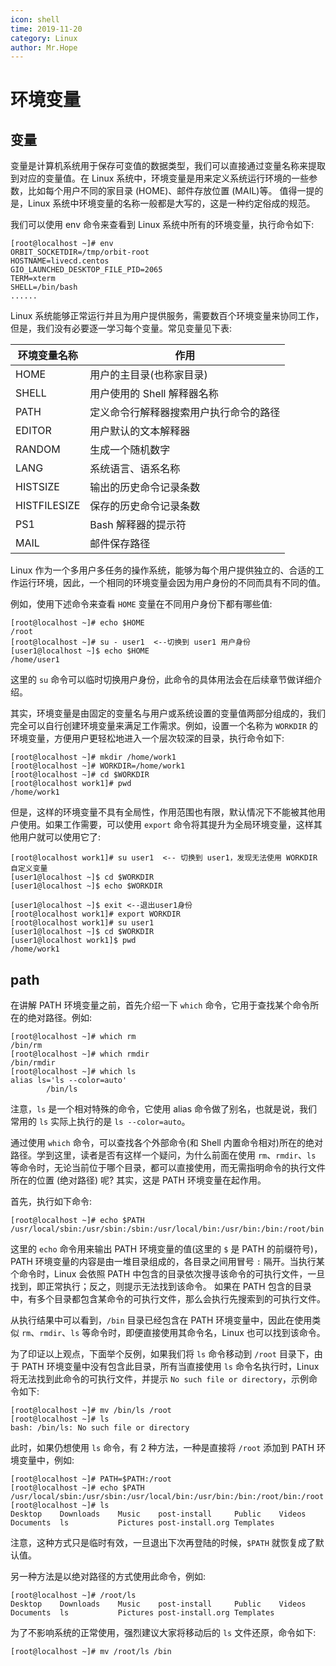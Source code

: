 ```yaml
---
icon: shell
time: 2019-11-20
category: Linux
author: Mr.Hope
---
```


# 环境变量

## 变量

变量是计算机系统用于保存可变值的数据类型，我们可以直接通过变量名称来提取到对应的变量值。在 Linux 系统中，环境变量是用来定义系统运行环境的一些参数，比如每个用户不同的家目录 (HOME)、邮件存放位置 (MAIL)等。
值得一提的是，Linux 系统中环境变量的名称一般都是大写的，这是一种约定俗成的规范。

我们可以使用 env 命令来查看到 Linux 系统中所有的环境变量，执行命令如下:

```shell-session
[root@localhost ~]# env
ORBIT_SOCKETDIR=/tmp/orbit-root
HOSTNAME=livecd.centos
GIO_LAUNCHED_DESKTOP_FILE_PID=2065
TERM=xterm
SHELL=/bin/bash
......
```

Linux 系统能够正常运行并且为用户提供服务，需要数百个环境变量来协同工作，但是，我们没有必要逐一学习每个变量。常见变量见下表:

| 环境变量名称 | 作用                                   |
| ------------ | -------------------------------------- |
| HOME         | 用户的主目录(也称家目录)               |
| SHELL        | 用户使用的 Shell 解释器名称            |
| PATH         | 定义命令行解释器搜索用户执行命令的路径 |
| EDITOR       | 用户默认的文本解释器                   |
| RANDOM       | 生成一个随机数字                       |
| LANG         | 系统语言、语系名称                     |
| HISTSIZE     | 输出的历史命令记录条数                 |
| HISTFILESIZE | 保存的历史命令记录条数                 |
| PS1          | Bash 解释器的提示符                    |
| MAIL         | 邮件保存路径                           |

Linux 作为一个多用户多任务的操作系统，能够为每个用户提供独立的、合适的工作运行环境，因此，一个相同的环境变量会因为用户身份的不同而具有不同的值。

例如，使用下述命令来查看 `HOME` 变量在不同用户身份下都有哪些值:

```shell-session
[root@localhost ~]# echo $HOME
/root
[root@localhost ~]# su - user1  <--切换到 user1 用户身份
[user1@localhost ~]$ echo $HOME
/home/user1
```

这里的 `su` 命令可以临时切换用户身份，此命令的具体用法会在后续章节做详细介绍。

其实，环境变量是由固定的变量名与用户或系统设置的变量值两部分组成的，我们完全可以自行创建环境变量来满足工作需求。例如，设置一个名称为 `WORKDIR` 的环境变量，方便用户更轻松地进入一个层次较深的目录，执行命令如下:

```shell-session
[root@localhost ~]# mkdir /home/work1
[root@localhost ~]# WORKDIR=/home/work1
[root@localhost ~]# cd $WORKDIR
[root@localhost work1]# pwd
/home/work1
```

但是，这样的环境变量不具有全局性，作用范围也有限，默认情况下不能被其他用户使用。如果工作需要，可以使用 `export` 命令将其提升为全局环境变量，这样其他用户就可以使用它了:

```shell-session
[root@localhost work1]# su user1  <-- 切换到 user1，发现无法使用 WORKDIR 自定义变量
[user1@localhost ~]$ cd $WORKDIR
[user1@localhost ~]$ echo $WORKDIR

[user1@localhost ~]$ exit <--退出user1身份
[root@localhost work1]# export WORKDIR
[root@localhost work1]# su user1
[user1@localhost ~]$ cd $WORKDIR
[user1@localhost work1]$ pwd
/home/work1
```

## path

在讲解 PATH 环境变量之前，首先介绍一下 `which` 命令，它用于查找某个命令所在的绝对路径。例如:

```shell-session
[root@localhost ~]# which rm
/bin/rm
[root@localhost ~]# which rmdir
/bin/rmdir
[root@localhost ~]# which ls
alias ls='ls --color=auto'
        /bin/ls
```

注意，`ls` 是一个相对特殊的命令，它使用 alias 命令做了别名，也就是说，我们常用的 `ls` 实际上执行的是 `ls --color=auto`。

通过使用 `which` 命令，可以查找各个外部命令(和 Shell 内置命令相对)所在的绝对路径。学到这里，读者是否有这样一个疑问，为什么前面在使用 `rm`、`rmdir`、`ls` 等命令时，无论当前位于哪个目录，都可以直接使用，而无需指明命令的执行文件所在的位置 (绝对路径) 呢? 其实，这是 PATH 环境变量在起作用。

首先，执行如下命令:

```shell-session
[root@localhost ~]# echo $PATH
/usr/local/sbin:/usr/sbin:/sbin:/usr/local/bin:/usr/bin:/bin:/root/bin
```

这里的 `echo` 命令用来输出 PATH 环境变量的值(这里的 `$` 是 PATH 的前缀符号)，PATH 环境变量的内容是由一堆目录组成的，各目录之间用冒号 `:` 隔开。当执行某个命令时，Linux 会依照 PATH 中包含的目录依次搜寻该命令的可执行文件，一旦找到，即正常执行；反之，则提示无法找到该命令。
如果在 PATH 包含的目录中，有多个目录都包含某命令的可执行文件，那么会执行先搜索到的可执行文件。

从执行结果中可以看到，`/bin` 目录已经包含在 PATH 环境变量中，因此在使用类似 `rm`、`rmdir`、`ls` 等命令时，即便直接使用其命令名，Linux 也可以找到该命令。

为了印证以上观点，下面举个反例，如果我们将 `ls` 命令移动到 `/root` 目录下，由于 PATH 环境变量中没有包含此目录，所有当直接使用 `ls` 命令名执行时，Linux 将无法找到此命令的可执行文件，并提示 `No such file or directory`，示例命令如下:

```shell-session
[root@localhost ~]# mv /bin/ls /root
[root@localhost ~]# ls
bash: /bin/ls: No such file or directory
```

此时，如果仍想使用 `ls` 命令，有 2 种方法，一种是直接将 `/root` 添加到 PATH 环境变量中，例如:

```shell-session
[root@localhost ~]# PATH=$PATH:/root
[root@localhost ~]# echo $PATH
/usr/local/sbin:/usr/sbin:/usr/local/bin:/usr/bin:/bin:/root/bin:/root
[root@localhost ~]# ls
Desktop    Downloads    Music    post-install     Public    Videos
Documents  ls           Pictures post-install.org Templates
```

注意，这种方式只是临时有效，一旦退出下次再登陆的时候，`$PATH` 就恢复成了默认值。

另一种方法是以绝对路径的方式使用此命令，例如:

```shell-session
[root@localhost ~]# /root/ls
Desktop    Downloads    Music    post-install     Public    Videos
Documents  ls           Pictures post-install.org Templates
```

为了不影响系统的正常使用，强烈建议大家将移动后的 `ls` 文件还原，命令如下:

```shell-session
[root@localhost ~]# mv /root/ls /bin
```

